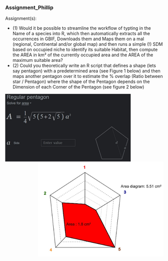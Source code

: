 ### Assignment_Phillip

Assignment(s):
- (1) Would it be possible to streamline the workflow of typting in the Name of a species into R, which then automatically extracts all the occurrences in GBIF, Downloads them and Maps them on a mal (regional, Continental and/or global map) and then runs a simple (!) SDM based on occupied niche to identify its suitable Habitat, then compute the AREA in km² of the currently occupied area and the AREA of the maximum suitable area? 
- (2) Could you theoretically write an R script that defines a shape (lets say pentagon) with a predetermined area (see Figure 1 below) and then maps another pentagon over it to estimate the % overlap (Ratio between star / Pentagon) where the shape of the Pentagon depends on the Dimension of each Corner of the Pentagon (see figure 2 below)

<img align="left" src="fig/fig1.jpeg" width="400">
<img align="right" src="fig/fig2.jpeg" width="400">

